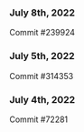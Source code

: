 ### July 8th, 2022

Commit #239924

### July 5th, 2022

Commit #314353


### July 4th, 2022

Commit #72281
